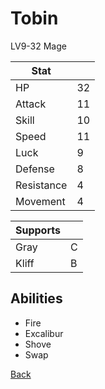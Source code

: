 # Tobin

LV9-32 Mage

| Stat       | <!-- --> |
| ---------- | -------- |
| HP         | 32       |
| Attack     | 11       |
| Skill      | 10       |
| Speed      | 11       |
| Luck       | 9        |
| Defense    | 8        |
| Resistance | 4        |
| Movement   | 4        |

| Supports | <!-- --> |
| -------- | -------- |
| Gray     | C        |
| Kliff    | B        |

## Abilities

- Fire
- Excalibur
- Shove
- Swap

[Back](../README.md)
